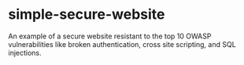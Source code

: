 # simple-secure-website
An example of a secure website resistant to the top 10 OWASP vulnerabilities like broken authentication, cross site scripting, and SQL injections.

